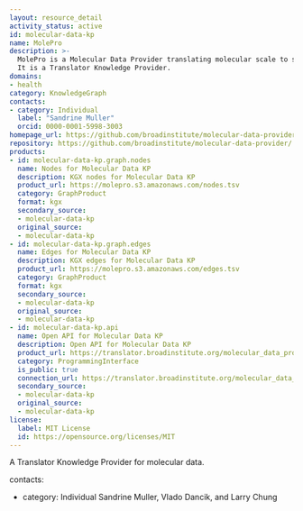 ```yaml
---
layout: resource_detail
activity_status: active
id: molecular-data-kp
name: MolePro
description: >-
  MolePro is a Molecular Data Provider translating molecular scale to systems scale through a Reasoner API.
  It is a Translator Knowledge Provider.
domains:
- health
category: KnowledgeGraph
contacts:
- category: Individual
  label: "Sandrine Muller"
  orcid: 0000-0001-5998-3003
homepage_url: https://github.com/broadinstitute/molecular-data-provider/
repository: https://github.com/broadinstitute/molecular-data-provider/
products:
- id: molecular-data-kp.graph.nodes
  name: Nodes for Molecular Data KP
  description: KGX nodes for Molecular Data KP
  product_url: https://molepro.s3.amazonaws.com/nodes.tsv
  category: GraphProduct
  format: kgx
  secondary_source:
  - molecular-data-kp
  original_source:
  - molecular-data-kp
- id: molecular-data-kp.graph.edges
  name: Edges for Molecular Data KP
  description: KGX edges for Molecular Data KP
  product_url: https://molepro.s3.amazonaws.com/edges.tsv
  category: GraphProduct
  format: kgx
  secondary_source:
  - molecular-data-kp
  original_source:
  - molecular-data-kp
- id: molecular-data-kp.api
  name: Open API for Molecular Data KP
  description: Open API for Molecular Data KP
  product_url: https://translator.broadinstitute.org/molecular_data_provider/api
  category: ProgrammingInterface
  is_public: true
  connection_url: https://translator.broadinstitute.org/molecular_data_provider/api
  secondary_source:
  - molecular-data-kp
  original_source:
  - molecular-data-kp
license:
  label: MIT License
  id: https://opensource.org/licenses/MIT
---
```


A Translator Knowledge Provider for molecular data.

contacts:
- category: Individual
 Sandrine Muller, Vlado Dancik, and Larry Chung

